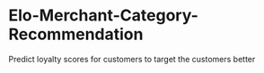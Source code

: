 # Elo-Merchant-Category-Recommendation
Predict loyalty scores for customers to target the customers better
